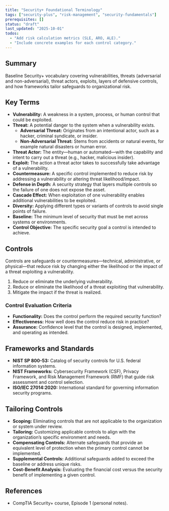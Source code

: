 ```yaml
---
title: "Security+ Foundational Terminology"
tags: ["security-plus", "risk-management", "security-fundamentals"]
prerequisites: []
status: "draft"
last_updated: "2025-10-01"
todos:
  - "Add risk calculation metrics (SLE, ARO, ALE)."
  - "Include concrete examples for each control category."
---
```


## Summary

Baseline Security+ vocabulary covering vulnerabilities, threats (adversarial and non-adversarial), threat actors, exploits, layers of defensive controls, and how frameworks tailor safeguards to organizational risk.

## Key Terms

-   **Vulnerability:** A weakness in a system, process, or human control that could be exploited.
-   **Threat:** A potential danger to the system when a vulnerability exists.
    -   **Adversarial Threat:** Originates from an intentional actor, such as a hacker, criminal syndicate, or insider.
    -   **Non-Adversarial Threat:** Stems from accidents or natural events, for example natural disasters or human error.
-   **Threat Actor:** The entity—human or automated—with the capability and intent to carry out a threat (e.g., hacker, malicious insider).
-   **Exploit:** The action a threat actor takes to successfully take advantage of a vulnerability.
-   **Countermeasure:** A specific control implemented to reduce risk by addressing a vulnerability or altering threat likelihood/impact.
-   **Defense in Depth:** A security strategy that layers multiple controls so the failure of one does not expose the asset.
-   **Cascade Effect:** When exploitation of one vulnerability enables additional vulnerabilities to be exploited.
-   **Diversity:** Applying different types or variants of controls to avoid single points of failure.
-   **Baseline:** The minimum level of security that must be met across systems or environments.
-   **Control Objective:** The specific security goal a control is intended to achieve.

## Controls

Controls are safeguards or countermeasures—technical, administrative, or physical—that reduce risk by changing either the likelihood or the impact of a threat exploiting a vulnerability.

1.  Reduce or eliminate the underlying vulnerability.
2.  Reduce or eliminate the likelihood of a threat exploiting that vulnerability.
3.  Mitigate the impact if the threat is realized.

### Control Evaluation Criteria

-   **Functionality:** Does the control perform the required security function?
-   **Effectiveness:** How well does the control reduce risk in practice?
-   **Assurance:** Confidence level that the control is designed, implemented, and operating as intended.

## Frameworks and Standards

-   **NIST SP 800-53:** Catalog of security controls for U.S. federal information systems.
-   **NIST Frameworks:** Cybersecurity Framework (CSF), Privacy Framework, and Risk Management Framework (RMF) that guide risk assessment and control selection.
-   **ISO/IEC 27014:2020:** International standard for governing information security programs.

## Tailoring Controls

-   **Scoping:** Eliminating controls that are not applicable to the organization or system under review.
-   **Tailoring:** Customizing applicable controls to align with the organization’s specific environment and needs.
-   **Compensating Controls:** Alternate safeguards that provide an equivalent level of protection when the primary control cannot be implemented.
-   **Supplemental Controls:** Additional safeguards added to exceed the baseline or address unique risks.
-   **Cost-Benefit Analysis:** Evaluating the financial cost versus the security benefit of implementing a given control.

## References

-   CompTIA Security+ course, Episode 1 (personal notes).
